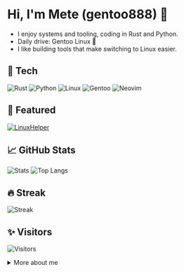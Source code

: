 <!-- Banner / Header (optional) -->
<!-- You can replace this banner with your own image -->
<!-- <img src="https://capsule-render.vercel.app/api?type=venom&color=0:1f2937,100:111827&height=200&section=header&text=Mete%20Parlak%20(gentoo888)&fontColor=ffffff&fontSize=36&animation=fadeIn" /> -->

# Hi, I'm Mete (gentoo888) 👋

- I enjoy systems and tooling, coding in Rust and Python.
- Daily drive: Gentoo Linux 🐧
- I like building tools that make switching to Linux easier.

## 🔧 Tech
![Rust](https://img.shields.io/badge/Rust-000?logo=rust&logoColor=white)
![Python](https://img.shields.io/badge/Python-14354C?logo=python&logoColor=white)
![Linux](https://img.shields.io/badge/Linux-000?logo=linux&logoColor=white)
![Gentoo](https://img.shields.io/badge/Gentoo-54487A?logo=gentoo&logoColor=white)
![Neovim](https://img.shields.io/badge/Neovim-57A143?logo=neovim&logoColor=white)

## 📌 Featured
[![LinuxHelper](https://github-readme-stats.vercel.app/api/pin/?username=gentoo888&repo=LinuxHelper&theme=github_dark)](https://github.com/gentoo888/LinuxHelper)

## 📈 GitHub Stats
![Stats](https://github-readme-stats.vercel.app/api?username=gentoo888&show_icons=true&theme=github_dark)
![Top Langs](https://github-readme-stats.vercel.app/api/top-langs/?username=gentoo888&layout=compact&theme=github_dark)

## 🔥 Streak
![Streak](https://streak-stats.demolab.com?user=gentoo888&theme=dark&hide_border=true)

## ✨ Visitors
![Visitors](https://hits.seeyoufarm.com/api/count/incr/badge.svg?url=https://github.com/gentoo888&title=visits&edge_flat=false)

<!-- Snake contribution graph (optional; see workflow below) -->
<!--
![Snake animation](https://raw.githubusercontent.com/gentoo888/gentoo888/output/snake.svg)
-->

<details>
  <summary>More about me</summary>

- I like learning low-level concepts and customizing my Linux setup.
- Always exploring new tooling in Rust and Python.

</details>

